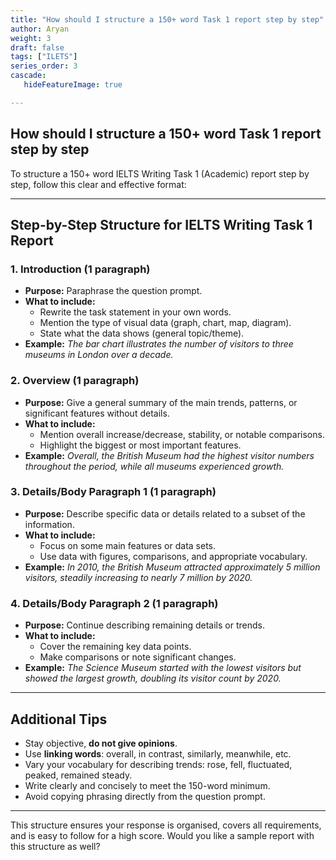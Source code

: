 ```yaml
---
title: "How should I structure a 150+ word Task 1 report step by step"
author: Aryan
weight: 3
draft: false
tags: ["ILETS"]
series_order: 3
cascade:
   hideFeatureImage: true

---
```


## How should I structure a 150+ word Task 1 report step by step

To structure a 150+ word IELTS Writing Task 1 (Academic) report step by step, follow this clear and effective format:

***

## Step-by-Step Structure for IELTS Writing Task 1 Report

### 1. Introduction (1 paragraph)

- **Purpose:** Paraphrase the question prompt.
- **What to include:**
    - Rewrite the task statement in your own words.
    - Mention the type of visual data (graph, chart, map, diagram).
    - State what the data shows (general topic/theme).
- **Example:**
*The bar chart illustrates the number of visitors to three museums in London over a decade.*


### 2. Overview (1 paragraph)

- **Purpose:** Give a general summary of the main trends, patterns, or significant features without details.
- **What to include:**
    - Mention overall increase/decrease, stability, or notable comparisons.
    - Highlight the biggest or most important features.
- **Example:**
*Overall, the British Museum had the highest visitor numbers throughout the period, while all museums experienced growth.*


### 3. Details/Body Paragraph 1 (1 paragraph)

- **Purpose:** Describe specific data or details related to a subset of the information.
- **What to include:**
    - Focus on some main features or data sets.
    - Use data with figures, comparisons, and appropriate vocabulary.
- **Example:**
*In 2010, the British Museum attracted approximately 5 million visitors, steadily increasing to nearly 7 million by 2020.*


### 4. Details/Body Paragraph 2 (1 paragraph)

- **Purpose:** Continue describing remaining details or trends.
- **What to include:**
    - Cover the remaining key data points.
    - Make comparisons or note significant changes.
- **Example:**
*The Science Museum started with the lowest visitors but showed the largest growth, doubling its visitor count by 2020.*

***

## Additional Tips

- Stay objective, **do not give opinions**.
- Use **linking words**: overall, in contrast, similarly, meanwhile, etc.
- Vary your vocabulary for describing trends: rose, fell, fluctuated, peaked, remained steady.
- Write clearly and concisely to meet the 150-word minimum.
- Avoid copying phrasing directly from the question prompt.

***

This structure ensures your response is organised, covers all requirements, and is easy to follow for a high score. Would you like a sample report with this structure as well?

